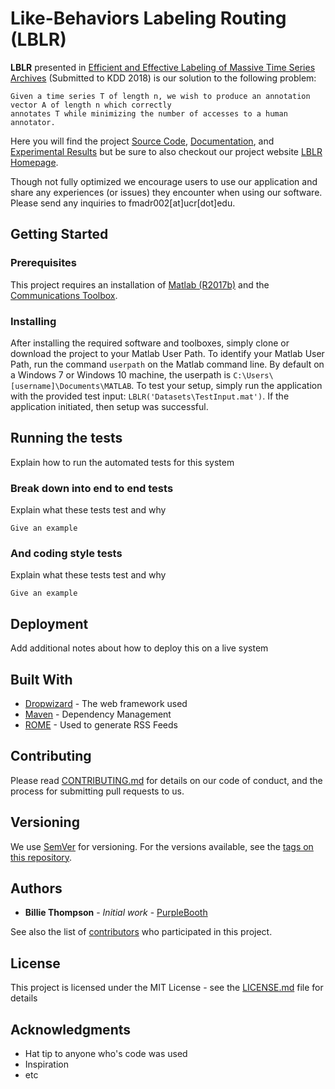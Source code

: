 # Like-Behaviors Labeling Routing (LBLR)

**LBLR** presented in [Efficient and Effective Labeling of Massive Time Series Archives](https://github.com/fmadrid/LBLR/blob/master/Documentation/Efficient%20and%20Effective%20Labeling%20of%20Massive%20Time%20Series.pdf)
(Submitted to KDD 2018) is our solution to the following problem:

```
Given a time series T of length n, we wish to produce an annotation vector A of length n which correctly
annotates T while minimizing the number of accesses to a human annotator.
```
Here you will find the project [Source Code](https://github.com/fmadrid/LBLR/tree/master/SourceCode), [Documentation](https://github.com/fmadrid/LBLR/tree/master/Documentation), and 
[Experimental Results](https://github.com/fmadrid/LBLR/tree/master/Experiments) but be sure to also checkout our project website [LBLR Homepage](http://www.cs.ucr.edu/~fmadr002/LBLR.html).

Though not fully optimized we encourage users to use our application and share any experiences (or issues) they encounter when using our software. Please send any inquiries to fmadr002[at]ucr[dot]edu.

## Getting Started

### Prerequisites

This project requires an installation of [Matlab (R2017b)](https://www.mathworks.com/?s_tid=gn_logo) and the [Communications Toolbox](https://www.mathworks.com/matlabcentral/answers/101885-how-do-i-install-additional-toolboxes-into-an-existing-installation-of-matlab).

### Installing

After installing the required software and toolboxes, simply clone or download the project to your Matlab User Path. To identify your Matlab User Path, run the command `userpath` on the Matlab command line. By default on a Windows 7 or Windows 10 machine, the userpath is `C:\Users\[username]\Documents\MATLAB`. To test your setup, simply run the application with the provided test input: `LBLR('Datasets\TestInput.mat')`. If the application initiated, then setup was successful.


## Running the tests

Explain how to run the automated tests for this system

### Break down into end to end tests

Explain what these tests test and why

```
Give an example
```

### And coding style tests

Explain what these tests test and why

```
Give an example
```

## Deployment

Add additional notes about how to deploy this on a live system

## Built With

* [Dropwizard](http://www.dropwizard.io/1.0.2/docs/) - The web framework used
* [Maven](https://maven.apache.org/) - Dependency Management
* [ROME](https://rometools.github.io/rome/) - Used to generate RSS Feeds

## Contributing

Please read [CONTRIBUTING.md](https://gist.github.com/PurpleBooth/b24679402957c63ec426) for details on our code of conduct, and the process for submitting pull requests to us.

## Versioning

We use [SemVer](http://semver.org/) for versioning. For the versions available, see the [tags on this repository](https://github.com/your/project/tags). 

## Authors

* **Billie Thompson** - *Initial work* - [PurpleBooth](https://github.com/PurpleBooth)

See also the list of [contributors](https://github.com/your/project/contributors) who participated in this project.

## License

This project is licensed under the MIT License - see the [LICENSE.md](LICENSE.md) file for details

## Acknowledgments

* Hat tip to anyone who's code was used
* Inspiration
* etc
